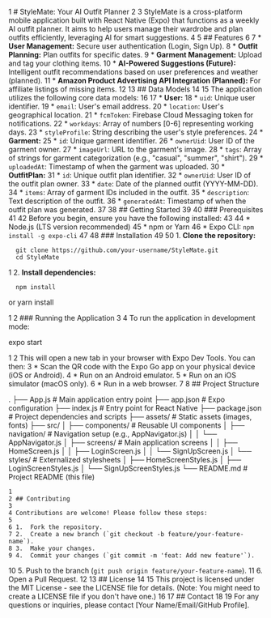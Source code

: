  1 # StyleMate: Your AI Outfit Planner
    2 
    3 StyleMate is a cross-platform mobile application built with React Native (Expo) that functions as a weekly AI outfit planner. It aims to help users manage their
      wardrobe and plan outfits efficiently, leveraging AI for smart suggestions.
    4 
    5 ## Features
    6 
    7 *   **User Management:** Secure user authentication (Login, Sign Up).
    8 *   **Outfit Planning:** Plan outfits for specific dates.
    9 *   **Garment Management:** Upload and tag your clothing items.
   10 *   **AI-Powered Suggestions (Future):** Intelligent outfit recommendations based on user preferences and weather (planned).
   11 *   **Amazon Product Advertising API Integration (Planned):** For affiliate listings of missing items.
   12 
   13 ## Data Models
   14 
   15 The application utilizes the following core data models:
   16 
   17 *   **User:**
   18     *   `uid`: Unique user identifier.
   19     *   `email`: User's email address.
   20     *   `location`: User's geographical location.
   21     *   `fcmToken`: Firebase Cloud Messaging token for notifications.
   22     *   `workdays`: Array of numbers [0-6] representing working days.
   23     *   `styleProfile`: String describing the user's style preferences.
   24 *   **Garment:**
   25     *   `id`: Unique garment identifier.
   26     *   `ownerUid`: User ID of the garment owner.
   27     *   `imageUrl`: URL to the garment's image.
   28     *   `tags`: Array of strings for garment categorization (e.g., "casual", "summer", "shirt").
   29     *   `uploadedAt`: Timestamp of when the garment was uploaded.
   30 *   **OutfitPlan:**
   31     *   `id`: Unique outfit plan identifier.
   32     *   `ownerUid`: User ID of the outfit plan owner.
   33     *   `date`: Date of the planned outfit (YYYY-MM-DD).
   34     *   `items`: Array of garment IDs included in the outfit.
   35     *   `description`: Text description of the outfit.
   36     *   `generatedAt`: Timestamp of when the outfit plan was generated.
   37 
   38 ## Getting Started
   39 
   40 ### Prerequisites
   41 
   42 Before you begin, ensure you have the following installed:
   43 
   44 *   Node.js (LTS version recommended)
   45 *   npm or Yarn
   46 *   Expo CLI: `npm install -g expo-cli`
   47 
   48 ### Installation
   49 
   50 1.  **Clone the repository:**

      git clone https://github.com/your-username/StyleMate.git
      cd StyleMate

   1 2.  **Install dependencies:**

      npm install
  or
      yarn install

   1 
   2 ### Running the Application
   3 
   4 To run the application in development mode:

  expo start


   1 
   2 This will open a new tab in your browser with Expo Dev Tools. You can then:
   3 *   Scan the QR code with the Expo Go app on your physical device (iOS or Android).
   4 *   Run on an Android emulator.
   5 *   Run on an iOS simulator (macOS only).
   6 *   Run in a web browser.
   7 
   8 ## Project Structure

  .
  ├── App.js              # Main application entry point
  ├── app.json            # Expo configuration
  ├── index.js            # Entry point for React Native
  ├── package.json        # Project dependencies and scripts
  ├── assets/             # Static assets (images, fonts)
  ├── src/
  │   ├── components/     # Reusable UI components
  │   ├── navigation/     # Navigation setup (e.g., AppNavigator.js)
  │   │   └── AppNavigator.js
  │   ├── screens/        # Main application screens
  │   │   ├── HomeScreen.js
  │   │   ├── LoginScreen.js
  │   │   └── SignUpScreen.js
  │   └── styles/         # Externalized stylesheets
  │       ├── HomeScreenStyles.js
  │       ├── LoginScreenStyles.js
  │       └── SignUpScreenStyles.js
  └── README.md           # Project README (this file)


    1 
    2 ## Contributing
    3 
    4 Contributions are welcome! Please follow these steps:
    5 
    6 1.  Fork the repository.
    7 2.  Create a new branch (`git checkout -b feature/your-feature-name`).
    8 3.  Make your changes.
    9 4.  Commit your changes (`git commit -m 'feat: Add new feature'`).
   10 5.  Push to the branch (`git push origin feature/your-feature-name`).
   11 6.  Open a Pull Request.
   12 
   13 ## License
   14 
   15 This project is licensed under the MIT License - see the LICENSE file for details. (Note: You might need to create a LICENSE file if you don't have one.)
   16 
   17 ## Contact
   18 
   19 For any questions or inquiries, please contact [Your Name/Email/GitHub Profile].
